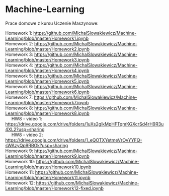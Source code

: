 # Machine-Learning

Prace domowe z kursu Uczenie Maszynowe: <br />

Homework 1: https://github.com/MichalSlowakiewicz/Machine-Learning/blob/master/Homework1.ipynb <br />
Homework 2: https://github.com/MichalSlowakiewicz/Machine-Learning/blob/master/Homework2.ipynb <br />
Homework 3: https://github.com/MichalSlowakiewicz/Machine-Learning/blob/master/Homework3.ipynb <br />
Homework 4: https://github.com/MichalSlowakiewicz/Machine-Learning/blob/master/Homework4.ipynb <br />
Homework 5: https://github.com/MichalSlowakiewicz/Machine-Learning/blob/master/Homework5.ipynb <br />
Homework 6: https://github.com/MichalSlowakiewicz/Machine-Learning/blob/master/Homework6.ipynb <br />
Homework 7: https://github.com/MichalSlowakiewicz/Machine-Learning/blob/master/Homework7.ipynb <br />
Homework 8: https://github.com/MichalSlowakiewicz/Machine-Learning/blob/master/Homework8.ipynb <br />
&nbsp;&nbsp;&nbsp;&nbsp;  HW8 - video 1: https://drive.google.com/drive/folders/1uXs2glkMpHFTqmKGXcrSd4rH9R3u4XL2?usp=sharing <br />
&nbsp;&nbsp;&nbsp;&nbsp;  HW8 - video 2: https://drive.google.com/drive/folders/1_eQOTXYetmeVrOvYYFQ-sWAzyQp9RBGk?usp=sharing <br />
Homework 9: https://github.com/MichalSlowakiewicz/Machine-Learning/blob/master/Homework9.ipynb <br />
Homework 10: https://github.com/MichalSlowakiewicz/Machine-Learning/blob/master/Homework10.ipynb <br />
Homework 11: https://github.com/MichalSlowakiewicz/Machine-Learning/blob/master/Homework11.ipynb <br />
Homework 12: https://github.com/MichalSlowakiewicz/Machine-Learning/blob/master/Homework12-fixed.ipynb <br />
